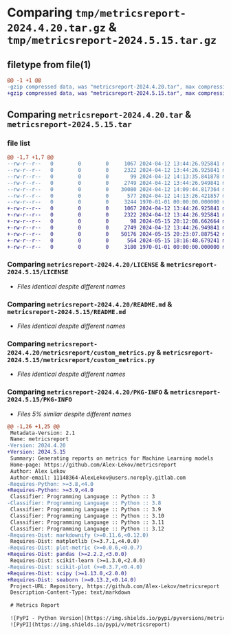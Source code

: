 # Comparing `tmp/metricsreport-2024.4.20.tar.gz` & `tmp/metricsreport-2024.5.15.tar.gz`

## filetype from file(1)

```diff
@@ -1 +1 @@
-gzip compressed data, was "metricsreport-2024.4.20.tar", max compression
+gzip compressed data, was "metricsreport-2024.5.15.tar", max compression
```

## Comparing `metricsreport-2024.4.20.tar` & `metricsreport-2024.5.15.tar`

### file list

```diff
@@ -1,7 +1,7 @@
--rw-r--r--   0        0        0     1067 2024-04-12 13:44:26.925841 metricsreport-2024.4.20/LICENSE
--rw-r--r--   0        0        0     2322 2024-04-12 13:44:26.925841 metricsreport-2024.4.20/README.md
--rw-r--r--   0        0        0       99 2024-04-12 14:13:35.841878 metricsreport-2024.4.20/metricsreport/__init__.py
--rw-r--r--   0        0        0     2749 2024-04-12 13:44:26.949841 metricsreport-2024.4.20/metricsreport/custom_metrics.py
--rw-r--r--   0        0        0    30080 2024-04-12 14:09:44.817364 metricsreport-2024.4.20/metricsreport/metricsreport.py
--rw-r--r--   0        0        0      577 2024-04-12 14:13:26.421857 metricsreport-2024.4.20/pyproject.toml
--rw-r--r--   0        0        0     3244 1970-01-01 00:00:00.000000 metricsreport-2024.4.20/PKG-INFO
+-rw-r--r--   0        0        0     1067 2024-04-12 13:44:26.925841 metricsreport-2024.5.15/LICENSE
+-rw-r--r--   0        0        0     2322 2024-04-12 13:44:26.925841 metricsreport-2024.5.15/README.md
+-rw-r--r--   0        0        0       98 2024-05-15 20:12:08.662664 metricsreport-2024.5.15/metricsreport/__init__.py
+-rw-r--r--   0        0        0     2749 2024-04-12 13:44:26.949841 metricsreport-2024.5.15/metricsreport/custom_metrics.py
+-rw-r--r--   0        0        0    50176 2024-05-15 20:23:07.887542 metricsreport-2024.5.15/metricsreport/metricsreport.py
+-rw-r--r--   0        0        0      564 2024-05-15 18:16:48.679241 metricsreport-2024.5.15/pyproject.toml
+-rw-r--r--   0        0        0     3180 1970-01-01 00:00:00.000000 metricsreport-2024.5.15/PKG-INFO
```

### Comparing `metricsreport-2024.4.20/LICENSE` & `metricsreport-2024.5.15/LICENSE`

 * *Files identical despite different names*

### Comparing `metricsreport-2024.4.20/README.md` & `metricsreport-2024.5.15/README.md`

 * *Files identical despite different names*

### Comparing `metricsreport-2024.4.20/metricsreport/custom_metrics.py` & `metricsreport-2024.5.15/metricsreport/custom_metrics.py`

 * *Files identical despite different names*

### Comparing `metricsreport-2024.4.20/PKG-INFO` & `metricsreport-2024.5.15/PKG-INFO`

 * *Files 5% similar despite different names*

```diff
@@ -1,26 +1,25 @@
 Metadata-Version: 2.1
 Name: metricsreport
-Version: 2024.4.20
+Version: 2024.5.15
 Summary: Generating reports on metrics for Machine Learning models
 Home-page: https://github.com/Alex-Lekov/metricsreport
 Author: Alex Lekov
 Author-email: 11148364-AlexLekov@users.noreply.gitlab.com
-Requires-Python: >=3.8,<4.0
+Requires-Python: >=3.9,<4.0
 Classifier: Programming Language :: Python :: 3
-Classifier: Programming Language :: Python :: 3.8
 Classifier: Programming Language :: Python :: 3.9
 Classifier: Programming Language :: Python :: 3.10
 Classifier: Programming Language :: Python :: 3.11
 Classifier: Programming Language :: Python :: 3.12
-Requires-Dist: markdownify (>=0.11.6,<0.12.0)
 Requires-Dist: matplotlib (>=3.7.1,<4.0.0)
-Requires-Dist: plot-metric (>=0.0.6,<0.0.7)
+Requires-Dist: pandas (>=2.2.2,<3.0.0)
 Requires-Dist: scikit-learn (>=1.3.0,<2.0.0)
-Requires-Dist: scikit-plot (>=0.3.7,<0.4.0)
+Requires-Dist: scipy (>=1.13.0,<2.0.0)
+Requires-Dist: seaborn (>=0.13.2,<0.14.0)
 Project-URL: Repository, https://github.com/Alex-Lekov/metricsreport
 Description-Content-Type: text/markdown
 
 # Metrics Report
 
 ![PyPI - Python Version](https://img.shields.io/pypi/pyversions/metricsreport) 
 ![PyPI](https://img.shields.io/pypi/v/metricsreport)
```

